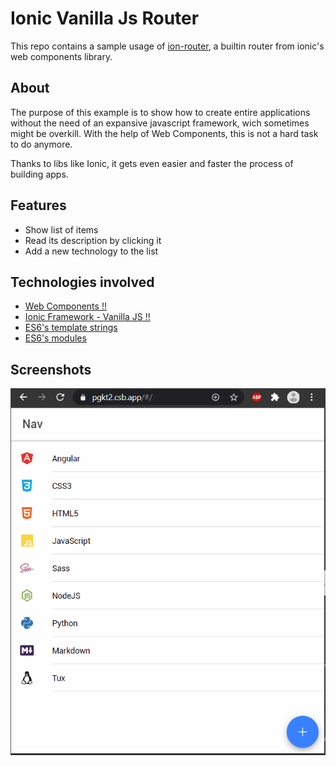# Ionic Vanilla Js Router

This repo contains a sample usage of [ion-router](https://ionicframework.com/docs/api/router),
a builtin router from ionic's web components library.

## About

The purpose of this example is to show how to create entire applications without the need of an
expansive javascript framework, wich sometimes might be overkill. With the help of Web Components,
this is not a hard task to do anymore.

Thanks to libs like Ionic, it gets even easier and faster the process of building apps.

## Features

- Show list of items
- Read its description by clicking it
- Add a new technology to the list

## Technologies involved

- [Web Components !!](https://developer.mozilla.org/pt-BR/docs/Web/Web_Components)
- [Ionic Framework - Vanilla JS !!](https://ionicframework.com/docs)
- [ES6's template strings](https://developer.mozilla.org/pt-BR/docs/Web/JavaScript/Reference/template_strings)
- [ES6's modules](https://developer.mozilla.org/en-US/docs/Web/JavaScript/Guide/Modules)

## Screenshots

![Example gif](https://raw.githubusercontent.com/JoaoLucasGtr/ionic-vanilla-js-router/master/ionic-vanilla-router-example.gif)
